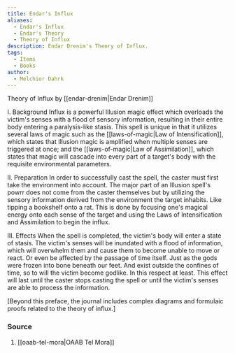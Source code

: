 ```yaml
---
title: Endar's Influx
aliases:
  - Endar's Influx
  - Endar's Theory
  - Theory of Influx
description: Endar Drenim's Theory of Influx.
tags:
  - Items
  - Books
author:
  - Melchior Dahrk
---
```

Theory of Influx
by [[endar-drenim|Endar Drenim]]

I. Background
Influx is a powerful Illusion magic effect which overloads the victim's senses with a flood of sensory information, resulting in their entire body entering a paralysis-like stasis. This spell is unique in that it utilizes several laws of magic such as the [[laws-of-magic|Law of Intensification]], which states that Illusion magic is amplified when multiple senses are triggered at once; and the [[laws-of-magic|Law of Assimilation]], which states that magic will cascade into every part of a target's body with the requisite environmental parameters.

II. Preparation
In order to successfully cast the spell, the caster must first take the environment into account. The major part of an Illusion spell's powrr does not come from the caster themselves but by utilizing the sensory information derived from the environment the target inhabits. Like tipping a bookshelf onto a rat. This is done by focusing one's magical energy onto each sense of the target and using the Laws of Intensification and Assimilation to begin the influx.

III. Effects
When the spell is completed, the victim's body will enter a state of stasis. The victim's senses will be inundated with a flood of information, which will overwhelm them and cause them to become unable to move or react. Or even be affected by the passage of time itself. Just as the gods were frozen into bone beneath our feet. And exist outside the confines of time, so to will the victim become godlike. In this respect at least. This effect will last until the caster stops casting the spell or until the victim's senses are able to process the information.

[Beyond this preface, the journal includes complex diagrams and formulaic proofs related to the theory of influx.]
### Source
1. [[oaab-tel-mora|OAAB Tel Mora]]